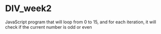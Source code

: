 # DIV_week2

JavaScript program that will loop from 0 to 15, 
and for each iteration, it will check if the current number is odd or even
